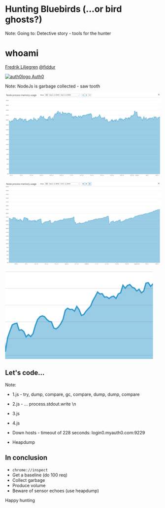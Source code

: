 Hunting Bluebirds (...or bird ghosts?)
======================================

Note: Going to: Detective story - tools for the hunter



whoami
======

[Fredrik Liljegren](https://fredrik.liljegren.org/)
[@fiddur](https://twitter.com/fiddur)

[![auth0logo](https://cdn.auth0.com/styleguide/latest/lib/logos/img/badge.png) Auth0](https://auth0.com/)

Note: NodeJs is garbage collected - saw tooth



![Memory normal](memoryLeak/memory-1-normal.png)



![Leaking](./memoryLeak/memory-2-leaking.png)



![Node 8.8](./memoryLeak/memory-3-node88.png)



Let's code...
-------------

Note:

* 1.js - try, dump, compare, gc, compare, dump, dump, compare
* 2.js - ...  process.stdout.write  \n
* 3.js
* 4.js

* Down hosts - timeout of 228 seconds: login0.myauth0.com:9229

* Heapdump



In conclusion
-------------

* `chrome://inspect`
* Get a baseline (do 100 req) <!-- .element: class="fragment" data-fragment-index="1" -->
* Collect garbage             <!-- .element: class="fragment" data-fragment-index="2" -->
* Produce volume              <!-- .element: class="fragment" data-fragment-index="3" -->
* Beware of sensor echoes (use heapdump)  <!-- .element: class="fragment" data-fragment-index="4" -->

Happy hunting
